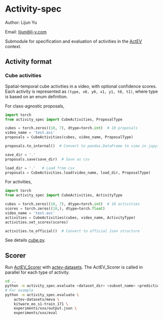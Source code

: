 # Activity-spec

Author: Lijun Yu

Email: lijun@lj-y.com

Submodule for specification and evaluation of activities in the [ActEV](https://actev.nist.gov) context.

## Activity format

### Cube activities

Spatial-temporal cube activities in a video, with optional confidence scores.
Each activity is represented as `(type, x0, y0, x1, y1, t0, t1)`, where type is based on an enum definition.

For class-agnostic proposals,

```python
import torch
from activity_spec import CubeActivities, ProposalType

cubes = torch.zeros((10, 7), dtype=torch.int)  # 10 proposals
video_name = 'test.avi'
proposals = CubeActivities(cubes, video_name, ProposalType)

proposals.to_internal()  # Convert to pandas.DataFrame to view in jupyter

save_dir = '.'
proposals.save(save_dir)  # Save as csv

load_dir = '.'   # Load from csv
proposals = CubeActivities.load(video_name, load_dir, ProposalType)
```

For activities,

```python
import torch
from activity_spec import CubeActivities, ActivityType

cubes = torch.zeros((10, 7), dtype=torch.int)  # 10 activities
scores = torch.zeros((10,), dtype=torch.float)
video_name = 'test.avi'
activities = CubeActivities(cubes, video_name, ActivityType)
activities.set_scores(scores)

activities.to_official()  # Convert to official Json structure
```

See details [cube.py](cube.py).

## Scorer

Run [ActEV_Scorer](https://github.com/usnistgov/ActEV_Scorer.git) with [actev-datasets](https://github.com/CMU-INF-DIVA/actev-datasets).
The ActEV_Scorer is called in parallel for each type of activity.

```sh
cd ..
python -m activity_spec.evaluate <dataset_dir> <subset_name> <prediction_file> <evaluation_dir>
# For example
python -m activity_spec.evaluate \
    actev-datasets/meva \
    kitware_eo_s1-train_171 \
    experiments/xxx/output.json \
    experiments/xxx/eval
```
